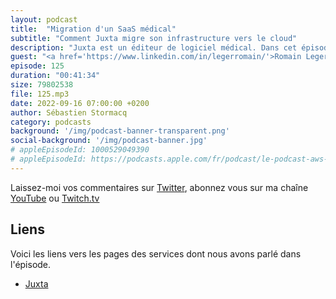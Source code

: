 ```yaml
---
layout: podcast
title:  "Migration d'un SaaS médical"
subtitle: "Comment Juxta migre son infrastructure vers le cloud"
description: "Juxta est un éditeur de logiciel médical. Dans cet épisode, ils expliquent pourquoi et comment ils ont migré leur infrastructure vers le cloud AWS. On y parle de la certification HDS, de base de données Oracle, de FinOps. Une migration lift & refactoring pour éviter les mauvaises surprises à la première facture. L'histoire d'une migration pendant les heures de bureaux. On parle d'un nouveau rôle aussi, celui de BDOps. "
guest: "<a href='https://www.linkedin.com/in/legerromain/'>Romain Leger</a>, Directeur Général, Juxta et <a href='https://www.linkedin.com/in/damien-bomont-270888170/'>Damien Bomont, Responsable des développements, Juxta</a>"
episode: 125
duration: "00:41:34"
size: 79802538
file: 125.mp3
date: 2022-09-16 07:00:00 +0200
author: Sébastien Stormacq
category: podcasts
background: '/img/podcast-banner-transparent.png'
social-background: '/img/podcast-banner.jpg'
# appleEpisodeId: 1000529049390
# appleEpisodeId: https://podcasts.apple.com/fr/podcast/le-podcast-aws-en-français/id1452118442
---
```


Laissez-moi vos commentaires sur [Twitter](https://twitter.com/sebsto), abonnez vous sur ma chaîne [YouTube](https://www.youtube.com/sebsto) ou [Twitch.tv](https://www.twitch.tv/sebAWS)

## Liens

Voici les liens vers les pages des services dont nous avons parlé dans l'épisode.

- [Juxta](https://www.juxta.fr)


